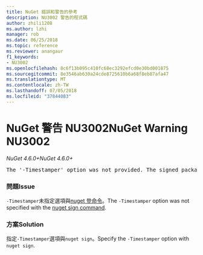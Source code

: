 ```yaml
---
title: NuGet 錯誤和警告的參考
description: NU3002 警告的程式碼
author: zhili1208
ms.author: lzhi
manager: rob
ms.date: 06/25/2018
ms.topic: reference
ms.reviewer: anangaur
f1_keywords:
- NU3002
ms.openlocfilehash: 8c6f13b095c410fc68ec3292efcd0e30bd001875
ms.sourcegitcommit: 8e3546ab630a24cde8725610b6a68f8eb87afa47
ms.translationtype: MT
ms.contentlocale: zh-TW
ms.lasthandoff: 07/05/2018
ms.locfileid: "37844083"
---
```

# <a name="nuget-warning-nu3002"></a><span data-ttu-id="8d6cb-103">NuGet 警告 NU3002</span><span class="sxs-lookup"><span data-stu-id="8d6cb-103">NuGet Warning NU3002</span></span>

<span data-ttu-id="8d6cb-104">*NuGet 4.6.0+*</span><span class="sxs-lookup"><span data-stu-id="8d6cb-104">*NuGet 4.6.0+*</span></span>

<pre>The '-Timestamper' option was not provided. The signed package will not be timestamped.</pre>

### <a name="issue"></a><span data-ttu-id="8d6cb-105">問題</span><span class="sxs-lookup"><span data-stu-id="8d6cb-105">Issue</span></span>
<span data-ttu-id="8d6cb-106">`-Timestamper`未指定選項與[nuget 登命令](../../tools/cli-ref-sign.md)。</span><span class="sxs-lookup"><span data-stu-id="8d6cb-106">The `-Timestamper` option was not specified with the [nuget sign command](../../tools/cli-ref-sign.md).</span></span>

### <a name="solution"></a><span data-ttu-id="8d6cb-107">方案</span><span class="sxs-lookup"><span data-stu-id="8d6cb-107">Solution</span></span>
<span data-ttu-id="8d6cb-108">指定`-Timestamper`選項與`nuget sign`。</span><span class="sxs-lookup"><span data-stu-id="8d6cb-108">Specify the `-Timestamper` option with `nuget sign`.</span></span>